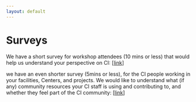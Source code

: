 ```yaml
---
layout: default
---
```


<style>
td:nth-of-type(1) {
    width:18em;
}
td:nth-of-type(2) {
    width:18em;
}
td:nth-of-type(3) {
    width:34em;
}
</style>

# Surveys


We have a short survey for workshop attendees (10 mins or less) that would help us understand your perspective on CI: [<a href="https://docs.google.com/forms/d/e/1FAIpQLSc474NTrWAPV3TylWqrnWhDtYxyfr-axtKCNYAoOy7sFCcchQ/viewform?vc=0&c=0&w=1&usp=mail_form_link">link</a>]

we have an even shorter survey (5mins or less), for the CI people working in your facilities, Centers, and projects. We would like to understand what (if any) community resources your CI staff is using and contributing to, and whether they feel part of the CI community: [<a href="https://docs.google.com/forms/d/e/1FAIpQLSeY6wmq-oFJKZTaE9rHwMBMC89DVvpVgpI3xTCglcmB7-QbUw/viewform?vc=0&c=0&w=1&usp=mail_form_link">link</a>]

